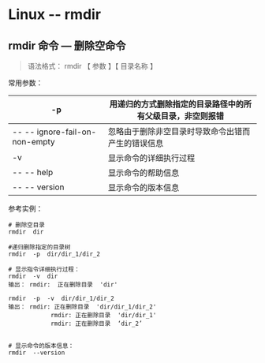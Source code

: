 # Linux -- rmdir

## rmdir 命令 — 删除空命令

> 语法格式： rmdir 【 参数 】【 目录名称 】

常用参数：

| -p                              | 用递归的方式删除指定的目录路径中的所有父级目录，非空则报错 |
| ------------------------------- | ---------------------------------------------------------- |
| --  -- ignore-fail-on-non-empty | 忽略由于删除非空目录时导致命令出错而产生的错误信息         |
| -v                              | 显示命令的详细执行过程                                     |
| -- -- help                      | 显示命令的帮助信息                                         |
| -- -- version                   | 显示命令的版本信息                                         |



参考实例：

```
# 删除空目录
rmdir  dir

#递归删除指定的目录树
rmdir  -p  dir/dir_1/dir_2

# 显示指令详细执行过程：
rmdir  -v  dir
输出： rmdir:  正在删除目录  'dir'

rmdir  -p  -v  dir/dir_1/dir_2
输出： rmdir: 正在删除目录  'dir/dir_1/dir_2'
			rmdir: 正在删除目录  'dir/dir_1'
			rmdir: 正在删除目录  ‘dir_2’
			
			
# 显示命令的版本信息：
rmdir  --version

```

